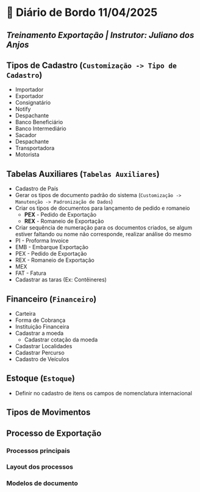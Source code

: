 # 📌 **Diário de Bordo 11/04/2025**
## *Treinamento Exportação | Instrutor: Juliano dos Anjos*

## Tipos de Cadastro (`Customização -> Tipo de Cadastro`)

- Importador
- Exportador
- Consignatário
- Notify
- Despachante
- Banco Beneficiário
- Banco Intermediário
- Sacador
- Despachante
- Transportadora
- Motorista

## Tabelas Auxiliares (`Tabelas Auxiliares`)

- Cadastro de País
- Gerar os tipos de documento padrão do sistema (`Customização -> Manutenção -> Padronização de Dados`)
- Criar os tipos de documentos para lançamento de pedido e romaneio
    - **PEX** - Pedido de Exportação
    - **REX** - Romaneio de Exportação
- Criar sequência de numeração para os documentos criados, se algum estiver faltando ou nome não corresponde, realizar análise do mesmo
- PI - Proforma Invoice
- EMB - Embarque Exportação
- PEX - Pedido de Exportação
- REX - Romaneio de Exportação
- MEX
- FAT - Fatura
- Cadastrar as taras (Ex: Contêineres)

## Financeiro (`Financeiro`)

- Carteira
- Forma de Cobrança
- Instituição Financeira
- Cadastrar a moeda
    - Cadastrar cotação da moeda
- Cadastrar Localidades
- Cadastrar Percurso
- Cadastro de Veículos

## Estoque (`Estoque`)

- Definir no cadastro de itens os campos de nomenclatura internacional

## Tipos de Movimentos



## Processo de Exportação

### Processos principais



### Layout dos processos


### Modelos de documento